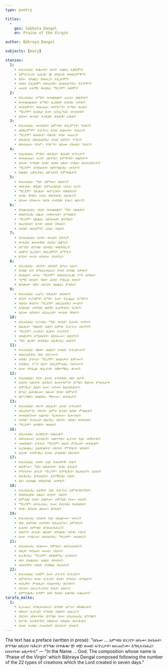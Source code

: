 ```yaml
---
type: poetry

titles:
  -
    gez: Səbḥata Dəngəl
    en: Praise of the Virgin

author: Bāḥrəya Dəngəl

subjects: [mary]

stanzas:
  1:
    - ይሴብሐኪ፡ ጽልመት፡ እንተ፡ ወልኪ፡ አቅደሞ፨
    - እምፍጥረተ፡ እሑድ፡ ፰፡ ዘነቢብ፡ ወዘአርምሞ፨
    - አኮኑ፡ ኀይልኪ፡ ለወጢን፡ ይፌጽሞ፨
    - እስከ፡ ያፌጽም፡ ዘወጠንኩ፡ ስብሐታተኪ፡ ትርጕሞ፨
    - መዐዛ፡ ፍጻሜ፡ ቅብእኒ፡ ማርያም፡ አበሞ፨
  2:
    - ይሴብሐኪ፡ ሰማይ፡ ዘመልዕልተ፡ ጠፈር፡ ህልዎቱ፨
    - ወመልዕልቴሁ፡ ሰማይ፡ ኢሀለወ፡ እንበለ፡ ዝንቱ፨
    - ውይሰምዮ፡ መጽሐፍ፡ መንግሥተ፡ ሰማይ፡ ሎቱ፨
    - ማርያም፡ አብእኒ፡ ከመ፡ እትፌሣሕ፡ ውስቴቱ፨
    - እስመ፡ ውእቱ፡ ተብህለ፡ ለጻድቅ፡ ርስቱ፨
  3:
    - ይሴብሐኪ፡ መላእክት፡ እምኀበ፡ ወኢምንት፡ ግብር፨
    - ዘበአርምሞ፡ ተፈጥሩ፡ እንዘ፡ ጽልመት፡ ብሔር፨
    - ማርያም፡ ስብሕት፡ በልሳነ፡ ኵሉ፡ ፍጡር፨
    - አክብርኒ፡ በስብሐትኪ፡ እንዘ፡ ይዴገን፡ ኀሣር፨
    - በስብሐተ፡ ንጉሥ፡ ንግሥት፡ እስመ፡ ይክብር፡ ገብር፨
  4:
    - ትሴብሐኪ፡ ምድር፡ ዘሌሊተ፡ እሑድ፡ ፍጥረታ፨
    - ወመጽሐፈ፡ ኦሪት፡ ዘይነግር፡ እምትካት፡ ሀልዎታ፨
    - እስመ፡ ተግህደ፡ እንከ፡ እስከ፡ ዕለተ፡ ሠሉስ፡ አስተርእዮታ፨
    - ማርያም፡ እግዝእትየ፡ ዘድንግልናኪ፡ መንታ፨
    - ክልልኒ፡ ረድኤትኪ፡ ዘይኄይስ፡ እምወልታ፨
  5:
    - ይሴብሐኪ፡ ማይ፡ ለምድር፡ ዘከደና፨
    - ወውእቱ፡ ዋሕድ፡ እምጠባይዕነ፡ ርቡዐ፡ ፍና፨
    - ማርያም፡ ንጽሕት፡ ወሥርጉት፡ በቅድስና፨
    - ሀብኒ፡ ቅዳሴ፡ ነፍስ፡ ወጸግውኒ፡ ንጽሕና፨
    - እስመ፡ በንጽሓ፡ ነፍስ፡ ተብህለ፡ ይጸሪ፡ ልቡና፨
  6:
    - ይስልብሐኪ፡ ነፋስ፡ በመልዕልተ፡ ማይ፡ ዘጸለለ፨
    - ወዘይነፍሕ፡ ዘልፈ፡ መቅሠፍተ፡ ወሣህለ፨
    - ማርያም፡ በክልኤ፡ ዘትሰመይ፡ ድንግለ፨
    - በጠባይዕየ፡ እንተ፡ ሀለወ፡ ትኩለ፨
    - ነፍስየ፡ በአእምሮ፡ ረስዪ፡ ባዕለ፨
  7:
    - ይስእብሐኪ፡ እሳት፡ ውዑይ፡ በላዒ፨
    - ውእቱኒ፡ ለመፍቅደ፡ ሰብእ፡ በቋዒ፨
    - ዕሥይኒ፡ ድንግል፡ ለገብር፡ ወለገባኢ፨
    - ዘዐይን፡ ኢርእዮ፡ ወኢሰምዖ፡ ሰማዒ፨
    - ዕሤተ፡ ሠናየ፡ ዘኅብሩ፡ እንዳዒ፨
  8:
    - ይሴብሐኪ፡ ብርሃን፡ ዘገብሮ፡ ድኅረ፡ እሉ፨
    - እብል፡ አነ፡ እግዚአብሔር፡ እንዘ፡ ይብል፡ በቃሉ፨
    - ስብሐተ፡ ሙሴ፡ ማርያም፡ ወለእስራኤል፡ ሥነ፡ ጸዳሉ፨
    - ሢሚ፡ ውስተ፡ ገጽየ፡ እስከ፡ ያነክረኒ፡ ኵሉ፨
    - ጽላሎተ፡ ዝኩ፡ ብርሃን፡ ዘዘልፈ፡ ይኄሉ፨
  9:
    - ይሴብሐኪ፡ ጠ/ር፡ በሌሊተ፡ ዘሰኑይ፨
    - እንተ፡ ተ/ሰምየ፡ ሰማየ፡ አመ፡ ተፈልጠ፡ እማይ፨
    - ግዕዛነ፡ ቅኑያን፡ ማርያም፡ ዘአርኡትኪ፡ ሠናይ፨
    - አግዕዝኒ፡ መንገለ፡ ጽድቅ፡ ኢይቅንየኒ፡ ጌጋይ፨
    - እስመ፡ ለገብራ፡ ለኃጢአት፡ ውእቱ፡ ቅኑይ፨
  10:
    - ይሴብሐኪ፡ ተጋብአ፡ ማይ፡ ውስተ፡ አሐዱ፡ መካን፨
    - በሌሊተ፡ ሣልስት፡ ዕለት፡ እምዘ፡ ተፈጥረ፡ ብርሃን፨
    - ማርያም፡ ሠናይት፡ ሊቅተ፡ ሠናያን፨
    - ወጻድቃን፡ እግዝእትየ፡ ለኵሎሙ፡ ጻድቃን፨
    - ማየ፡ ልብየ፡ ቶሳሕኩ፡ በፍቅርኪ፡ ወይን፨
  11:
    - ይሴብሐኪ፡ ዕፀው፡ ዘዕለተ፡ ሠሉስ፡ ፍጥረቶሙ፨
    - ወአርዝእትኒ፡ በበ፡ ነገዶሙ፨
    - ተስፋ፡ ኃጥኣን፡ ማርያም፡ ለጻድቃን፡ እሞሙ፨
    - ተበቀሊ፡ ሥጋ፡ ፀርየ፡ ወኢትምሐኪ፡ ነፍሶሙ፨
    - እመ፡ ዳንኤል፡ ወኢዮብ፡ በቅድሜኪ፡ ቆሙ፨
  12:
    - ትሴብሐኪ፡ ገነት፡ እንተ፡ ተተክለት፡ በበ፡ ጾታ፨
    - ዐረቦነ፡ ጻድቃን፡ ለትኩን፡ ለመንግሥተ፡ ሰማይ፡ ቅድመ፡ ምጽአታ፨
    - ወምሕረ፡ እከይ፡ እመ፡ ሠገመ፡ ለአስሕቶታ፨
    - ድኅረ፡ አውፅኦሙ፡ ለእመ፡ ኵሉ፡ ወምታ፨
    - በሥጋዌሁ፡ ወልድኪ፡ ሜጦሙ፡ ውስቴታ፨
  13:
    - ይሴብሐኪ፡ ወርኅ፡ ዘሌሊተ፡ ረቡዕ፡ ፍጥረቱ፨
    - ወኢይነሥእ፡ ብርሃነ፡ እምነ፡ ፀሓይ፡ እስከ፡ ምልአቱ፨
    - ወመበይኖሙ፡ ፍልጣነ፡ ሢመቶሙ፡ እሙንቱ፨
    - ነፍስየ፡ ትብራህ፡ በጸጋኪ፡ ብርሃነ፡ ዝክቱ፡ ወዝንቱ፨
    - ማርያም፡ ለዳዊት፡ ወለቱ፨
  16:
    - ይሴብሐኪ፡ አብህርት፡ ክልኤቱ፨
    - ዘውእቶሙ፡ አናብርት፡ መደንግፃነ፡ ኢዮብ፡ ጊዜ፡ መቅሠቱ፨
    - መጽደቂተ፡ ኃጥኣን፡ ማርያም፡ ለአበ፡ ምሕረት፡ ወላዲቱ፨
    - ኢትጽልኢ፡ አጽድቆትየ፡ በእንተ፡ ምግባርየ፡ ዝንቱ፨
    - እስመ፡ ተበዋኅኪ፡ አንቲ፡ ታጽድቂ፡ በከንቱ፨
  17:
    - ይሴብሐኪ፡ እሳት፡ እለ፡ ይጸብትዋ፡ ላቲ፨
    - ለእሞሙ፡ ማይ፡ ዘሕይወተ፡ ኵሉ፡ ይእቲ፨
    - ምክንያተ፡ ድኂን፡ ማርያም፡ ትምክሕተ፡ ክርስቲያን፡ አንቲ፨
    - በፍቅርኪ፡ እግዝእትየ፡ እትሜካሕ፡ ባቲ፨
    - አኮ፡ በብዕል፡ ወበኃይል፡ መዋቲ፨
  18:
    - ይሴብሑኪ፡ አዕዋፍ፡ እለ፡ ተፈጥሩ፡ እምውቅያኖስ፨
    - ወዘይጸብቱ፡ ዘልፈ፡ ውስተ፡ ነፋስ፨
    - እምእለ፡ ነፍስ፡ አልቦሙ፡ እምእለ፡ ቦሙ፡ ነፍስ፨
    - ማርያም፡ ዘትሴብሒ፡ ከመ፡ ይሴባሕ፡ ክርስቶስ፨
    - ኵሉ፡ ለባርክ፡ ለስሙ፡ ቅዱስ፨
  19:
    - ይሴብሑኪ፡ እንስሳ፡ እለ፡ ዘአልቦሙ፡ ነውር፨
    - በበ፡ ሰብዓቱ፡ ሰብዓቱ፡ ዘፈጠሮሙ፡ እምድር፨
    - አሐዱ፡ አምላክ፡ እግዚአብሔር፨
    - ወለኖኅ፡ ውእቱ፡ ዘአዘዞ፡ በኍልቈ፡ ዝንቱ፡ ነገር፨
    - ከመ፡ ያብኦሙ፡ ውስቴትኪ፡ ማርያም፡ መስቀር፨
  21:
    - ይሴብሑኪ፡ ኵሎሙ፡ በምድር፡ ዘይትሐወሱ፨
    - ዐቢይ፡ ወንኡስ፡ መጠነ፡ ናእሱ፨
    - አፈቅረኪ፡ ማርያም፡ ወበስምኪ፡ አንሶሱ፨
    - ዘሰ፡ ይጸልአኪ፡ ጽልአ፡ ለነፍሱ፨
    - ወሰብዓተ፡ በቀለ፡ ያበቅል፡ በርእሱ፨
  22:
    - ይሴብሐኪ፡ አዳም፡ ከመ፡ ይኴንን፡ ፍጥረተ፨
    - እምድኅረ፡ ኵሉ፡ ፍጥረት፡ እንተ፡ ተገብረ፡ መዓልተ፨
    - ወሔዋን፡ ምስሌሁ፡ ተአኵተኪ፡ ድርገተ፨
    - በእንተ፡ ዘተፈጥረትሰ፡ ይእተ፡ ዕለተ፨
    - እምኍልቈ፡ አዳም፡ አበ፡ ኵልነ፡ አልባቲ፡ ፍልጠተ፨
tarafa_malke:
  1:
    - ኢፈጠረ፡ እግዚአብሔር፡ እንበለ፡ ዕሥራ፡ ወክልኤቱ፨
    - ወከመ፡ ኢተርፎ፡ ተግህደ፡ በዕለተ፡ አዕርፈ፨
    - በእንተ፡ ዘከሠትኩ፡ ድንግል፡ ከመ፡ ይሴብሑኪ፡ ድንግል፨
    - ክሥቲ፡ አፍቅሮትየ፡ በቅድመ፡ ዘላዕሉ፡ ወታሕቱ፨
    - እንዘ፡ ትብሊ፡ ሰመርክዎ፡ ለገብርየ፡ ዝንቱ፨
---
```

The text has a preface (written in prose): "በስመ፡ ... አምላክ፡ ድርሳን፡ ዘስሙ፡ ስብሐተ፡ ድንግል፡ ዘደረሰ፡ ባሕርየ፡ ድንግል፡ በኍልቈ፡ ፳፡ ወ፪፡ ዘመደ፡ ፍጥረታት፡ ዘፈጠሮሙ፡ እግዚአብሔር፡ በሰብዓቱ፡ ዕለታት፨" — "In the Name ... God. The composition whose name is 'Praise of the Virgin' which Bāḥrəya Dəngəl composed following the number of the 22 types of creations which the Lord created in seven days."